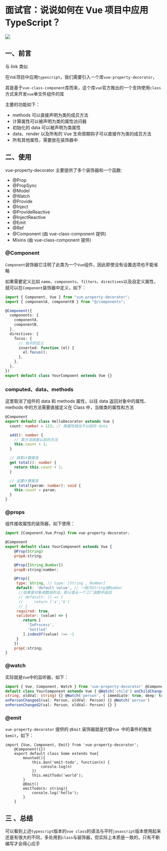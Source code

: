 # 面试官：说说如何在 Vue 项目中应用 TypeScript？

![](https://static.vue-js.com/cc658c10-1565-11ec-8e64-91fdec0f05a1.png)

## 一、前言

与 link 类似

在`VUE`项目中应用`typescript`，我们需要引入一个库`vue-property-decorator`，

其是基于`vue-class-component`库而来，这个库`vue`官方推出的一个支持使用`class`方式来开发`vue`单文件组件的库

主要的功能如下：

- methods 可以直接声明为类的成员方法
- 计算属性可以被声明为类的属性访问器
- 初始化的 data 可以被声明为类属性
- data、render 以及所有的 Vue 生命周期钩子可以直接作为类的成员方法
- 所有其他属性，需要放在装饰器中

## 二、使用

vue-property-decorator 主要提供了多个装饰器和一个函数:

- @Prop
- @PropSync
- @Model
- @Watch
- @Provide
- @Inject
- @ProvideReactive
- @InjectReactive
- @Emit
- @Ref
- @Component (由 vue-class-component 提供)
- Mixins (由 vue-class-component 提供)

### @Component

`Component`装饰器它注明了此类为一个`Vue`组件，因此即使没有设置选项也不能省略

如果需要定义比如 `name`、`components`、`filters`、`directives`以及自定义属性，就可以在`Component`装饰器中定义，如下：

```ts
import { Component, Vue } from "vue-property-decorator";
import { componentA, componentB } from "@/components";

@Component({
  components: {
    componentA,
    componentB,
  },
  directives: {
    focus: {
      // 指令的定义
      inserted: function (el) {
        el.focus();
      },
    },
  },
})
export default class YourCompoent extends Vue {}
```

### computed、data、methods

这里取消了组件的 data 和 methods 属性，以往 data 返回对象中的属性、methods 中的方法需要直接定义在 Class 中，当做类的属性和方法

```ts
@Component
export default class HelloDecorator extends Vue {
  count: number = 123; // 类属性相当于以前的 data

  add(): number {
    // 类方法就是以前的方法
    this.count + 1;
  }

  // 获取计算属性
  get total(): number {
    return this.count + 1;
  }

  // 设置计算属性
  set total(param: number): void {
    this.count = param;
  }
}
```

### @props

组件接收属性的装饰器，如下使用：

```js
import {Component,Vue,Prop} from vue-property-decorator;

@Component
export default class YourComponent extends Vue {
    @Prop(String)
    propA:string;

    @Prop([String,Number])
    propB:string|number;

    @Prop({
     type: String, // type: [String , Number]
     default: 'default value', // 一般为String或Number
      //如果是对象或数组的话。默认值从一个工厂函数中返回
      // defatult: () => {
      //     return ['a','b']
      // }
     required: true,
     validator: (value) => {
        return [
          'InProcess',
          'Settled'
        ].indexOf(value) !== -1
     }
    })
    propC:string;
}
```

### @watch

实际就是`Vue`中的监听器，如下：

```ts
import { Vue, Component, Watch } from 'vue-property-decorator' @Component export
default class YourComponent extends Vue { @Watch('child') onChildChanged(val:
string, oldVal: string) {} @Watch('person', { immediate: true, deep: true })
onPersonChanged1(val: Person, oldVal: Person) {} @Watch('person')
onPersonChanged2(val: Person, oldVal: Person) {} }
```

### @emit

`vue-property-decorator` 提供的 `@Emit` 装饰器就是代替`Vue `中的事件的触发`$emit`，如下：

```TS
import {Vue, Component, Emit} from 'vue-property-decorator';
    @Component({})
    export default class Some extends Vue{
        mounted(){
            this.$on('emit-todo', function(n) {
                console.log(n)
            })
            this.emitTodo('world');
        }
        @Emit()
        emitTodo(n: string){
            console.log('hello');
        }
    }
```

## 三 、总结

可以看到上述`typescript`版本的`vue class`的语法与平时`javascript`版本使用起来还是有很大的不同，多处用到`class`与装饰器，但实际上本质是一致的，只有不断编写才会得心应手
